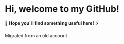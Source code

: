 # Hi, welcome to my GitHub! 
**🐺 Hope you'll find something useful here! ⚡️**
</br></br>
Migrated from an old account
